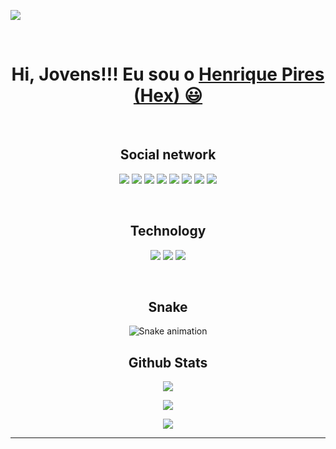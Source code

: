 </p align="center">
<img src="./assets/banner-01.png" />

<p align="center">

<div><br
>
  <h1 align="center">
    Hi, Jovens!!! Eu sou o 
    <a href="">Henrique Pires (Hex) 😃️</a>
  </h2>  

</div><br>

<h2 align="center">Social network</h2>

<div align="center">
<p align="center">
 <img src="https://img.shields.io/badge/C-00599C?style=flat-square&logo=c&logoColor=white"/>
<img src="https://img.shields.io/badge/-java-E34A86?style=flat-square&logo=java"/>
<img src="https://img.shields.io/badge/-C++-00599C?style=flat-square&logo=c"/>
<img src="https://img.shields.io/badge/-HTML5-E34F26?style=flat-square&logo=html5&logoColor=white"/>
<img src="https://img.shields.io/badge/-CSS3-1572B6?style=flat-square&logo=css3"/>
<img src="https://img.shields.io/badge/-Bootstrap-563D7C?style=flat-square&logo=bootstrap"/>
<img src="https://img.shields.io/badge/-Git-black?style=flat-square&logo=git"/>
<img src="https://img.shields.io/badge/-GitHub-black?style=flat-square&logo=github"/>
</p>

</div><br>

<h2 align="center">Technology</h2>
<div align="center">

  <a href="https://www.instagram.com/henrq.p/" target="_blank"><img src="https://img.shields.io/badge/-Instagram-%23E4405F?style=for-the-badge&logo=instagram&logoColor=white" target="_blank"></a>
  <a href="https://www.linkedin.com/in/henrique-lima-pires-b4a1361a8/" target="_blank"><img src="https://img.shields.io/badge/-LinkedIn-%230077B5?style=for-the-badge&logo=linkedin&logoColor=white" target="_blank"></a> 
  <a href="mailto:henriquepiresh3@gmail.com"><img src="https://img.shields.io/badge/-Gmail-%23333?style=for-the-badge&logo=gmail&logoColor=white" target="_blank"></a>
  <!--  <a href="https://discord.com/368752905496297482" target="_blank"><img src="https://img.shields.io/badge/Discord-7289DA?style=for-the-badge&logo=discord&logoColor=white" target="_blank"><a> -->

</div><br>

<h2 align="center">Snake</h2>

<div align="center">

  ![Snake animation](https://github.com/Hexcold/Hexcold/blob/output/github-contribution-grid-snake.svg)
  
</div>

<h2 align="center">Github Stats</h2>

<p align = "center"> 
  <img  src = "https://github-readme-stats.vercel.app/api?username=hexcold&show_icons=true&theme=radical&line_height=27">
</P>

<p align = "center">
  <img src = "https://github-readme-stats.vercel.app/api/top-langs/?username=hexcold&hide=html,css,java,shaderlab,kotlin,hlsl&theme=radical">
</p>

<p align = "center">
 <img  src="https://github-readme-streak-stats.herokuapp.com/?user=hexcold&show_icons=true&locale=en&layout=compact&theme=radical&line_height=0" />
</p> 

<hr>

<!-- <div align="center" valign="top"><br>

  <img align="center" alt="React" height="30" width="40" src="https://raw.githubusercontent.com/devicons/devicon/master/icons/react/react-original.svg">
  <img align="center" alt="Redux" height="30" width="40" src="https://raw.githubusercontent.com/devicons/devicon/master/icons/redux/redux-original.svg">
  <img align="center" alt="Js" height="30" width="40" src="https://raw.githubusercontent.com/devicons/devicon/master/icons/javascript/javascript-plain.svg">
  <img align="center" alt="Js" height="30" width="40" src="https://raw.githubusercontent.com/devicons/devicon/master/icons/typescript/typescript-plain.svg">
  <img align="center" alt="HTML" height="30" width="40" src="https://raw.githubusercontent.com/devicons/devicon/master/icons/html5/html5-original.svg">
  <img align="center" alt="CSS" height="30" width="40" src="https://raw.githubusercontent.com/devicons/devicon/master/icons/css3/css3-original.svg">
  <img align="center" alt="nodejs" height="30" width="40" src="https://cdn.worldvectorlogo.com/logos/nodejs-icon.svg">
  <img align="center" alt="Wa-Jest" height="30" width="40" src="https://cdn.jsdelivr.net/gh/devicons/devicon/icons/jest/jest-plain.svg">
  <img align="center" alt="git" height="30" width="40" src="https://raw.githubusercontent.com/devicons/devicon/master/icons/git/git-original.svg">
  <img align="center" alt="github" height="35" width="35" src="/assets/GitHub.png">
  <img align="center" alt="linux" height="30" width="40" src="https://raw.githubusercontent.com/devicons/devicon/master/icons/linux/linux-original.svg">

</div>-->
